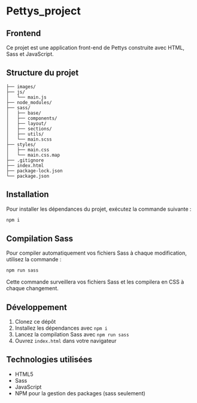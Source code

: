 # Pettys_project

## Frontend

Ce projet est une application front-end de Pettys construite avec HTML, Sass et JavaScript.

## Structure du projet

```
├── images/
├── js/
│   └── main.js
├── node_modules/
├── sass/
│   ├── base/
│   ├── components/
│   ├── layout/
│   ├── sections/
│   ├── utils/
│   └── main.scss
├── styles/
│   ├── main.css
│   └── main.css.map
├── .gitignore
├── index.html
├── package-lock.json
└── package.json
```

## Installation

Pour installer les dépendances du projet, exécutez la commande suivante :

```bash
npm i
```

## Compilation Sass

Pour compiler automatiquement vos fichiers Sass à chaque modification, utilisez la commande :

```bash
npm run sass
```

Cette commande surveillera vos fichiers Sass et les compilera en CSS à chaque changement.

## Développement

1. Clonez ce dépôt
2. Installez les dépendances avec `npm i`
3. Lancez la compilation Sass avec `npm run sass`
4. Ouvrez `index.html` dans votre navigateur

## Technologies utilisées

- HTML5
- Sass
- JavaScript
- NPM pour la gestion des packages (sass seulement)
